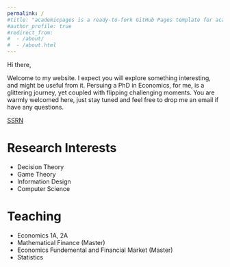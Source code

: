 ```yaml
---
permalink: /
#title: "academicpages is a ready-to-fork GitHub Pages template for academic personal websites"
#author_profile: true
#redirect_from: 
#  - /about/
#  - /about.html
---
```


Hi there,

Welcome to my website. I expect you will explore something interesting, and might be useful from it. Persuing a PhD in Economics, for me, is a glittering journey, yet coupled with flipping challenging moments. You are warmly welcomed here, just stay tuned and feel free to drop me an email if have any questions.

<a href="https://papers.ssrn.com/sol3/papers.cfm?abstract_id=3737456" class="btn--research">SSRN</a>

Research Interests
======

* Decision Theory
* Game Theory
* Information Design
* Computer Science

Teaching
======

* Economics 1A, 2A
* Mathematical Finance (Master)
* Economics Fundemental and Financial Market (Master)
* Statistics
   

